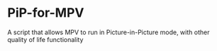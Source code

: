 # PiP-for-MPV
A script that allows MPV to run in Picture-in-Picture mode, with other quality of life functionality
